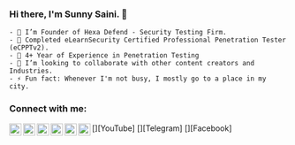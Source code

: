 ### Hi there, I'm Sunny Saini.  👋

```
- 🔭 I’m Founder of Hexa Defend - Security Testing Firm.
- 🌱 Completed eLearnSecurity Certified Professional Penetration Tester (eCPPTv2).
- 👯 4+ Year of Experience in Penetration Testing
- 🥅 I’m looking to collaborate with other content creators and Industries.
- ⚡ Fun fact: Whenever I'm not busy, I mostly go to a place in my city.
```
### Connect with me:

[<img align="left" alt="codeSTACKr | Instagram" width="22px" src="https://cdn.jsdelivr.net/npm/simple-icons@v3/icons/instagram.svg" />][Instagram]
[<img align="left" alt="codeSTACKr | Instagram" width="22px" src="https://cdn.jsdelivr.net/npm/simple-icons@v3/icons/instagram.svg" />][YouTube]
[<img align="left" alt="codeSTACKr | Instagram" width="22px" src="https://cdn.jsdelivr.net/npm/simple-icons@v3/icons/instagram.svg" />][Telegram]
[<img align="left" alt="codeSTACKr | LinkedIn" width="22px" src="https://cdn.jsdelivr.net/npm/simple-icons@v3/icons/linkedin.svg" />][Linkedin]
[<img align="left" alt="codeSTACKr | Instagram" width="22px" src="https://cdn.jsdelivr.net/npm/simple-icons@v3/icons/instagram.svg" />][Facebook]
[<img align="left" alt="codeSTACKr | Twitter" width="22px" src="https://cdn.jsdelivr.net/npm/simple-icons@v3/icons/twitter.svg" />][Twitter]

<br>


[Twitter]: https://twitter.com/sunnysaini01001
[Instagram]: https://www.instagram.com/sunnysaini01001
[Linkedin]: https://www.linkedin.com/in/sunny-saini-3520a2206
